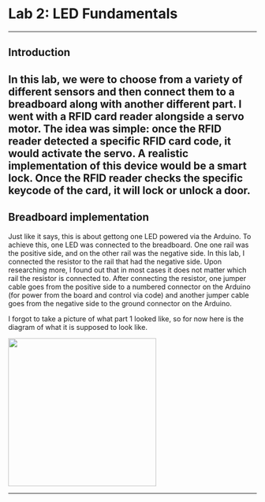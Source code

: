 # Lab 2: LED Fundamentals

---

## Introduction

In this lab, we were to choose from a variety of different sensors and then connect them to a breadboard along with another different part. I went with a RFID card reader alongside a servo motor. The idea was simple: once the RFID reader detected a specific RFID card code, it would activate the servo. A realistic implementation of this device would be a smart lock. Once the RFID reader checks the specific keycode of the card, it will lock or unlock a door.
---

## Breadboard implementation

Just like it says, this is about gettong one LED powered via the Arduino. To achieve this, one LED was connected to the breadboard. One one rail was the positive side, and on the other rail was the negative side.
In this lab, I connected the resistor to the rail that had the negative side. Upon researching more, I found out that in most cases it does not matter which rail the resistor is connected to. After connecting the resistor, one jumper cable goes from the positive side to a numbered connector on the Arduino (for power from the board and control via code) and another jumper cable goes from the negative side to the ground connector on the Arduino.

I forgot to take a picture of what part 1 looked like, so for now here is the diagram of what it is supposed to look like.

<img src="NFCGIZMO.gif" width="300" />

---
